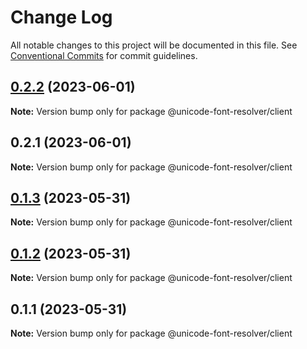 # Change Log

All notable changes to this project will be documented in this file.
See [Conventional Commits](https://conventionalcommits.org) for commit guidelines.

## [0.2.2](https://github.com/lojjic/unicode-font-resolver/compare/v0.2.1...v0.2.2) (2023-06-01)

**Note:** Version bump only for package @unicode-font-resolver/client

## 0.2.1 (2023-06-01)

**Note:** Version bump only for package @unicode-font-resolver/client

## [0.1.3](https://github.com/lojjic/unicode-font-resolver/compare/@unicode-font-resolver/client@0.1.2...@unicode-font-resolver/client@0.1.3) (2023-05-31)

**Note:** Version bump only for package @unicode-font-resolver/client

## [0.1.2](https://github.com/lojjic/unicode-font-resolver/compare/@unicode-font-resolver/client@0.1.1...@unicode-font-resolver/client@0.1.2) (2023-05-31)

**Note:** Version bump only for package @unicode-font-resolver/client

## 0.1.1 (2023-05-31)

**Note:** Version bump only for package @unicode-font-resolver/client

